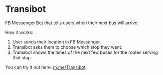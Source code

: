 # Transibot

FB Messenger Bot that tells users when their next bus will arrive.

How it works:

1. User sends their location in FB Messenger.
2. Transibot asks them to choose which stop they want.
3. Transibot shows the times of the next few buses for the routes serving that stop.

You can try it out here:
<a href="m.me/Transibot">m.me/Transibot</a>



